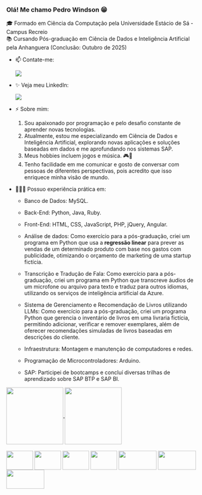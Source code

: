 ### Olá! Me chamo Pedro Windson 😁

🎓 Formado em Ciência da Computação pela Universidade Estácio de Sá - Campus Recreio  
📚 Cursando Pós-graduação em Ciência de Dados e Inteligência Artificial pela Anhanguera (Conclusão: Outubro de 2025)

- 📫 Contate-me: <div><a href="mailto:pedrowindson564@gmail.com"><img src="https://img.shields.io/badge/Gmail-D14836?style=for-the-badge&logo=gmail&logoColor=white" target="_blank"></a></div>
- ✨ Veja meu LinkedIn:<div><a href="https://www.linkedin.com/in/pedro-windson-1ab58b212/" target="_blank"><img src="https://img.shields.io/badge/LinkedIn-0077B5?style=for-the-badge&logo=linkedin&logoColor=white" target="_blank"></a></div>

- ⚡ Sobre mim:
  1. Sou apaixonado por programação e pelo desafio constante de aprender novas tecnologias.
  2. Atualmente, estou me especializando em Ciência de Dados e Inteligência Artificial, explorando novas aplicações e soluções baseadas em dados e me aprofundando nos sistemas SAP.
  3. Meus hobbies incluem jogos e música. 🎮🎵
  4. Tenho facilidade em me comunicar e gosto de conversar com pessoas de diferentes perspectivas, pois acredito que isso enriquece minha visão de mundo.
  
- 👨🏻‍💻 Possuo experiência prática em:

  * Banco de Dados: MySQL.

  * Back-End: Python, Java, Ruby.

  * Front-End: HTML, CSS, JavaScript, PHP, jQuery, Angular.

  * Análise de dados: Como exercício para a pós-graduação, criei um programa em Python que usa a **regressão linear** para prever as vendas de um determinado produto com base nos gastos com publicidade, otimizando o orçamento de marketing de uma startup fictícia.

  * Transcrição e Tradução de Fala: Como exercício para a pós-graduação, criei um programa em Python que transcreve áudios de um microfone ou arquivo para texto e traduz para outros idiomas, utilizando os serviços de inteligência artificial da Azure.

  * Sistema de Gerenciamento e Recomendação de Livros utilizando LLMs: Como exercício para a pós-graduação, criei um programa Python que gerencia o inventário de livros em uma livraria fictícia, permitindo adicionar, verificar e remover exemplares, além de 
    oferecer recomendações simuladas de livros baseadas em descrições do cliente.

  * Infraestrutura: Montagem e manutenção de computadores e redes.

  * Programação de Microcontroladores: Arduino.

  * SAP: Participei de bootcamps e concluí diversas trilhas de aprendizado sobre SAP BTP e SAP BI.
    

<div>
  <a href="https://github.com/PedroWindson/github-readme-stats">
    <img align="center" height="150px" src="https://github-readme-stats.vercel.app/api?username=PedroWindson&show_icons=true&theme=tokyonight" />
  </a>
  
  <a href="https://github.com/PedroWindson/github-readme-stats">
    <img align="center" height="150px" src="https://github-readme-stats.vercel.app/api/top-langs/?username=PedroWindson&layout=compact&theme=tokyonight" />
  </a>
</div>

<div style="display: inline_block"><br>
<img align="center" height="50" width="70" src="https://cdn.jsdelivr.net/gh/devicons/devicon/icons/python/python-original-wordmark.svg" />
<img align="center" height="50" width="70" src="https://cdn.jsdelivr.net/gh/devicons/devicon/icons/ruby/ruby-plain-wordmark.svg" />
<img align="center" height="50" width="70" src="https://cdn.jsdelivr.net/gh/devicons/devicon/icons/html5/html5-plain-wordmark.svg" />
<img align="center" height="50" width="70" src="https://cdn.jsdelivr.net/gh/devicons/devicon/icons/css3/css3-plain-wordmark.svg" />
<img align="center" height="50" width="100" src="https://img.shields.io/badge/C%2B%2B-00599C?style=for-the-badge&logo=c%2B%2B&logoColor=white"/>
<img align="center" height="50" width="100" src="https://cdn.jsdelivr.net/gh/devicons/devicon@latest/icons/arduino/arduino-original-wordmark.svg" />
<a href="https://seekvectorlogo.com/sap-vector-logo-svg/" target="_blank">
   <img align="center" height="50" width="100" src="https://seekvectorlogo.com/wp-content/uploads/2017/12/sap-vector-logo.png" />
</a>
</div>
